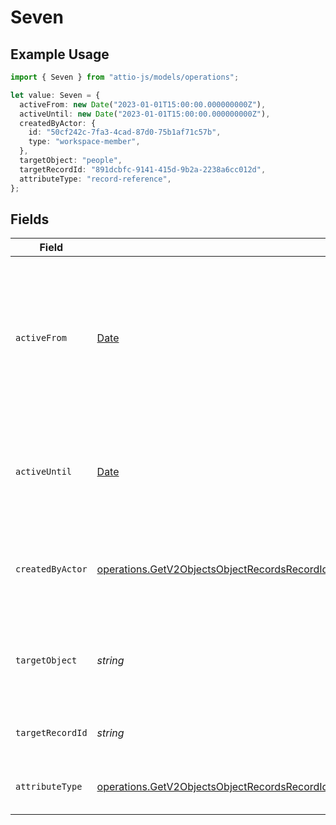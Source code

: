 # Seven

## Example Usage

```typescript
import { Seven } from "attio-js/models/operations";

let value: Seven = {
  activeFrom: new Date("2023-01-01T15:00:00.000000000Z"),
  activeUntil: new Date("2023-01-01T15:00:00.000000000Z"),
  createdByActor: {
    id: "50cf242c-7fa3-4cad-87d0-75b1af71c57b",
    type: "workspace-member",
  },
  targetObject: "people",
  targetRecordId: "891dcbfc-9141-415d-9b2a-2238a6cc012d",
  attributeType: "record-reference",
};
```

## Fields

| Field                                                                                                                                                                                                                                                                | Type                                                                                                                                                                                                                                                                 | Required                                                                                                                                                                                                                                                             | Description                                                                                                                                                                                                                                                          | Example                                                                                                                                                                                                                                                              |
| -------------------------------------------------------------------------------------------------------------------------------------------------------------------------------------------------------------------------------------------------------------------- | -------------------------------------------------------------------------------------------------------------------------------------------------------------------------------------------------------------------------------------------------------------------- | -------------------------------------------------------------------------------------------------------------------------------------------------------------------------------------------------------------------------------------------------------------------- | -------------------------------------------------------------------------------------------------------------------------------------------------------------------------------------------------------------------------------------------------------------------- | -------------------------------------------------------------------------------------------------------------------------------------------------------------------------------------------------------------------------------------------------------------------- |
| `activeFrom`                                                                                                                                                                                                                                                         | [Date](https://developer.mozilla.org/en-US/docs/Web/JavaScript/Reference/Global_Objects/Date)                                                                                                                                                                        | :heavy_check_mark:                                                                                                                                                                                                                                                   | The point in time at which this value was made "active". `active_from` can be considered roughly analogous to `created_at`.                                                                                                                                          | 2023-01-01T15:00:00.000000000Z                                                                                                                                                                                                                                       |
| `activeUntil`                                                                                                                                                                                                                                                        | [Date](https://developer.mozilla.org/en-US/docs/Web/JavaScript/Reference/Global_Objects/Date)                                                                                                                                                                        | :heavy_check_mark:                                                                                                                                                                                                                                                   | The point in time at which this value was deactivated. If `null`, the value is active.                                                                                                                                                                               | 2023-01-01T15:00:00.000000000Z                                                                                                                                                                                                                                       |
| `createdByActor`                                                                                                                                                                                                                                                     | [operations.GetV2ObjectsObjectRecordsRecordIdAttributesAttributeValuesDataRecordsResponse200ApplicationJSONCreatedByActor](../../models/operations/getv2objectsobjectrecordsrecordidattributesattributevaluesdatarecordsresponse200applicationjsoncreatedbyactor.md) | :heavy_check_mark:                                                                                                                                                                                                                                                   | The actor that created this value.                                                                                                                                                                                                                                   | {<br/>"type": "workspace-member",<br/>"id": "50cf242c-7fa3-4cad-87d0-75b1af71c57b"<br/>}                                                                                                                                                                             |
| `targetObject`                                                                                                                                                                                                                                                       | *string*                                                                                                                                                                                                                                                             | :heavy_check_mark:                                                                                                                                                                                                                                                   | A slug identifying the object that the referenced record belongs to.                                                                                                                                                                                                 | people                                                                                                                                                                                                                                                               |
| `targetRecordId`                                                                                                                                                                                                                                                     | *string*                                                                                                                                                                                                                                                             | :heavy_check_mark:                                                                                                                                                                                                                                                   | A UUID to identify the referenced record.                                                                                                                                                                                                                            | 891dcbfc-9141-415d-9b2a-2238a6cc012d                                                                                                                                                                                                                                 |
| `attributeType`                                                                                                                                                                                                                                                      | [operations.GetV2ObjectsObjectRecordsRecordIdAttributesAttributeValuesDataRecordsResponse200ApplicationJSONAttributeType](../../models/operations/getv2objectsobjectrecordsrecordidattributesattributevaluesdatarecordsresponse200applicationjsonattributetype.md)   | :heavy_check_mark:                                                                                                                                                                                                                                                   | The attribute type of the value.                                                                                                                                                                                                                                     | record-reference                                                                                                                                                                                                                                                     |